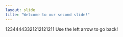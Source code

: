 ```yaml
---
layout: slide
title: "Welcome to our second slide!"
---
```

12344443321212121211
Use the left arrow to go back!
